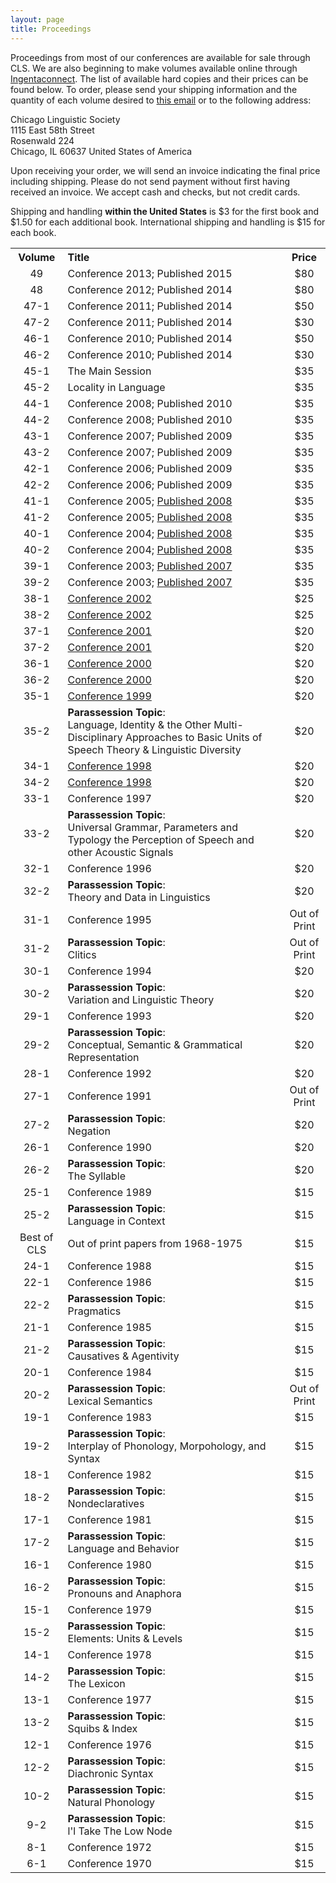 ```yaml
---
layout: page
title: Proceedings
---
```


Proceedings from most of our conferences are available for sale through CLS. We are also beginning to make volumes available online through [Ingentaconnect](http://www.ingentaconnect.com/content/cls). The list of available hard copies and their prices can be found below. To order, please send your shipping information and the quantity of each volume desired to [this email](mailto:clsbooks@gmail.com) or to the following address:

Chicago Linguistic Society<br />
1115 East 58th Street <br />
Rosenwald 224<br/>
Chicago, IL 60637 
United States of America <br />

Upon receiving your order, we will send an invoice indicating the final price including shipping. Please do not send payment without first having received an invoice. We accept cash and checks, but not credit cards.

Shipping and handling **within the United States** is $3 for the first book and $1.50 for each additional book. International shipping and handling is $15 for each book.

<table>
  	<colgroup width="92" align="center"></colgroup>
	<colgroup width="570" align="left"></colgroup>
	<colgroup width="80" align="right"></colgroup>
  <tr>
    <th align="center">Volume</th>
    <th align="left">Title</th>
    <th align="center">Price</th>
  </tr>
  <tr>
    <td align="center">49</td>
    <td align="left">Conference 2013; Published 2015</td>
    <td align="center">$80</td>
  </tr>
  <tr>
    <td align="center">48</td>
    <td align="left">Conference 2012; Published 2014</td>
    <td align="center">$80</td>
  </tr>
  <tr>
    <td align="center">47-1</td>
    <td align="left">Conference 2011; Published 2014</td>
    <td align="center">$50</td>
  </tr>
  <tr>
    <td align="center">47-2</td>
    <td align="left">Conference 2011; Published 2014</td>
    <td align="center">$30</td>
  </tr>
   <tr>
    <td align="center">46-1</td>
    <td align="left">Conference 2010; Published 2014</td>
    <td align="center">$50</td>
  </tr>
  <tr>
    <td align="center">46-2</td>
    <td align="left">Conference 2010; Published 2014</td>
    <td align="center">$30</td>
  </tr>
  <tr>
    <td align="center">45-1</td>
    <td align="left">The Main Session</td>
    <td align="center">$35</td>
  </tr>
  <tr>
    <td align="center">45-2</td>
    <td align="left">Locality in Language</td>
    <td align="center">$35</td>
  </tr>
  <tr>
    <td align="center">44-1</td>
    <td align="left">Conference 2008; Published 2010</td>
    <td align="center">$35</td>
  </tr>
  <tr>
    <td align="center">44-2</td>
    <td align="left">Conference 2008; Published 2010</td>
    <td align="center">$35</td>
  </tr>
    <tr>
    <td align="center">43-1</td>
    <td align="left">Conference 2007; Published 2009</td>
    <td align="center">$35</td>
  </tr>
  <tr>
    <td align="center">43-2</td>
    <td align="left">Conference 2007; Published 2009</td>
    <td align="center">$35</td>
  </tr>
     <tr>
    <td align="center">42-1</td>
    <td align="left">Conference 2006; Published 2009</td>
    <td align="center">$35</td>
  </tr>
  <tr>
    <td align="center">42-2</td>
    <td align="left">Conference 2006; Published 2009</td>
    <td align="center">$35</td>
  </tr>
       <tr>
    <td align="center">41-1</td>
    <td align="left">Conference 2005; <a href="http://hum.uchicago.edu/orgs/cls/toc/CLS_41-1.pdf">Published 2008</a></td>
    <td align="center">$35</td>
  </tr>
  <tr>
    <td align="center">41-2</td>
    <td align="left">Conference 2005; <a href="http://hum.uchicago.edu/orgs/cls/toc/CLS_41-2.pdf">Published 2008</a></td>
    <td align="center">$35</td>
  </tr>
       <tr>
    <td align="center">40-1</td>
    <td align="left">Conference 2004; <a href="http://hum.uchicago.edu/orgs/cls/toc/CLS_40-1.pdf">Published 2008</a></td>
    <td align="center">$35</td>
  </tr>
  <tr>
    <td align="center">40-2</td>
    <td align="left">Conference 2004; <a href="http://hum.uchicago.edu/orgs/cls/toc/CLS_40-2.pdf">Published 2008</a></td>
    <td align="center">$35</td>
  </tr>
  <tr>
    <td align="center">39-1</td>
    <td align="left">Conference 2003; <a href="http://hum.uchicago.edu/orgs/cls/toc/CLS_39-1.pdf">Published 2007</a></td>
    <td align="center">$35</td>
  </tr>
  <tr>
    <td align="center">39-2</td>
    <td align="left">Conference 2003; <a href="http://hum.uchicago.edu/orgs/cls/toc/CLS_39-2.pdf">Published 2007</a></td>
    <td align="center">$35</td>
  </tr>
  <tr>
    <td align="center">38-1</td>
    <td align="left"><a href="http://hum.uchicago.edu/orgs/cls/toc/CLS_38-1.html">Conference 2002</a></td>
    <td align="center">$25</td>
  </tr>
  <tr>
    <td align="center">38-2</td>
    <td align="left"><a href="http://hum.uchicago.edu/orgs/cls/toc/CLS_38-2.html">Conference 2002</a></td>
    <td align="center">$25</td>
  </tr>
  <tr>
    <td align="center">37-1</td>
    <td align="left"><a href="http://hum.uchicago.edu/orgs/cls/toc/CLS_37-1.html">Conference 2001</a></td>
    <td align="center">$20</td>
  </tr>
  <tr>
    <td align="center">37-2</td>
    <td align="left"><a href="http://hum.uchicago.edu/orgs/cls/toc/CLS_37-2.html">Conference 2001</a></td>
    <td align="center">$20</td>
  </tr>
  <tr>
    <td align="center">36-1</td>
    <td align="left"><a href="http://hum.uchicago.edu/orgs/cls/toc/CLS_36-1.html">Conference 2000</a></td>
    <td align="center">$20</td>
  </tr>
  <tr>
    <td align="center">36-2</td>
    <td align="left"><a href="http://hum.uchicago.edu/orgs/cls/toc/CLS_36-2.html">Conference 2000</a></td>
    <td align="center">$20</td>
  </tr>
  <tr>
    <td align="center">35-1</td>
    <td align="left"><a href="http://hum.uchicago.edu/orgs/cls/toc/CLS_35-1.html">Conference 1999</a></td>
    <td align="center">$20</td>
  </tr>
  <tr>
    <td align="center">35-2</td>
    <td align="left">
    	<b>Parassession Topic</b>: <br>
		Language, Identity & the Other Multi-Disciplinary Approaches to Basic Units of Speech Theory & Linguistic Diversity
   </td>
    <td align="center">$20</td>
  </tr>
  <tr>
    <td align="center">34-1</td>
    <td align="left"><a href="http://hum.uchicago.edu/orgs/cls/toc/CLS_34-1.html">Conference 1998</a></td>
    <td align="center">$20</td>
  </tr>
  <tr>
    <td align="center">34-2</td>
    <td align="left"><a href="http://hum.uchicago.edu/orgs/cls/toc/CLS_34-2.html">Conference 1998</a></td>
    <td align="center">$20</td>
  </tr>
  <tr>
    <td align="center">33-1</td>
    <td align="left">Conference 1997</td>
    <td align="center">$20</td>
  </tr>
  <tr>
    <td align="center">33-2</td>
    <td align="left">
    	<b>Parassession Topic</b>: <br> 
    	Universal Grammar, Parameters and Typology the Perception of Speech and other Acoustic Signals
   </td>
    <td align="center">$20</td>
  </tr>
  <tr>
    <td align="center">32-1</td>
    <td align="left">Conference 1996</td>
    <td align="center">$20</td>
  </tr>
  <tr>
    <td align="center">32-2</td>
    <td align="left">
    	<b>Parassession Topic</b>: <br> 
    	Theory and Data in Linguistics
   </td>
    <td align="center">$20</td>
  </tr>
  <tr>
    <td align="center">31-1</td>
    <td align="left">Conference 1995</td>
    <td align="center">Out of Print</td>
  </tr>
  <tr>
    <td align="center">31-2</td>
    <td align="left">
    	<b>Parassession Topic</b>: <br> 
    	Clitics
   </td>
    <td align="center">Out of Print</td>
  </tr>
  <tr>
    <td align="center">30-1</td>
    <td align="left">Conference 1994</td>
    <td align="center">$20</td>
  </tr>
  <tr>
    <td align="center">30-2</td>
    <td align="left">
    	<b>Parassession Topic</b>: <br> 
    	Variation and Linguistic Theory
   </td>
    <td align="center">$20</td>
  </tr>
  <tr>
    <td align="center">29-1</td>
    <td align="left">Conference 1993</td>
    <td align="center">$20</td>
  </tr>
  <tr>
    <td align="center">29-2</td>
    <td align="left">
    	<b>Parassession Topic</b>: <br> 
    	Conceptual, Semantic & Grammatical Representation
   </td>
    <td align="center">$20</td>
  </tr>
  <tr>
    <td align="center">28-1</td>
    <td align="left">Conference 1992</td>
    <td align="center">$20</td>
  </tr>
  <tr>
    <td align="center">27-1</td>
    <td align="left">Conference 1991</td>
    <td align="center">Out of Print</td>
  </tr>
  <tr>
    <td align="center">27-2</td>
    <td align="left">
    	<b>Parassession Topic</b>: <br> Negation</td>
    <td align="center">$20</td>
  </tr>
  <tr>
    <td align="center">26-1</td>
    <td align="left">Conference 1990</td>
    <td align="center">$20</td>
  </tr>
  <tr>
    <td align="center">26-2</td>
    <td align="left"><b>Parassession Topic</b>: <br> The Syllable</td>
    <td align="center">$20</td>
  </tr>
  <tr>
    <td align="center">25-1</td>
    <td align="left">Conference 1989</td>
    <td align="center">$15</td>
  </tr>
  <tr>
    <td align="center">25-2</td>
    <td align="left"><b>Parassession Topic</b>: <br> Language in Context</td>
    <td align="center">$15</td>
  </tr>
  <tr>
    <td align="center">Best of CLS</td>
    <td align="left">Out of print papers from 1968-1975</td>
    <td align="center">$15</td>
  </tr>
  <tr>
    <td align="center">24-1</td>
    <td align="left">Conference 1988</td>
    <td align="center">$15</td>
  </tr>
  <tr>
    <td align="center">22-1</td>
    <td align="left">Conference 1986</td>
    <td align="center">$15</td>
  </tr>
  <tr>
    <td align="center">22-2</td>
    <td align="left"><b>Parassession Topic</b>: <br> Pragmatics</td>
    <td align="center">$15</td>
  </tr>
  <tr>
    <td align="center">21-1</td>
    <td align="left">Conference 1985</td>
    <td align="center">$15</td>
  </tr>
  <tr>
    <td align="center">21-2</td>
    <td align="left"><b>Parassession Topic</b>: <br> Causatives & Agentivity</td>
    <td align="center">$15</td>
  </tr>
  <tr>
    <td align="center">20-1</td>
    <td align="left">Conference 1984</td>
    <td align="center">$15</td>
  </tr>
  <tr>
    <td align="center">20-2</td>
    <td align="left"><b>Parassession Topic</b>: <br> Lexical Semantics</td>
    <td align="center">Out of Print</td>
  </tr>
  <tr>
    <td align="center">19-1</td>
    <td align="left">Conference 1983</td>
    <td align="center">$15</td>
  </tr>
  <tr>
    <td align="center">19-2</td>
    <td align="left"><b>Parassession Topic</b>: <br> Interplay of Phonology, Morpohology, and Syntax</td>
    <td align="center">$15</td>
  </tr>
  <tr>
    <td align="center">18-1</td>
    <td align="left">Conference 1982</td>
    <td align="center">$15</td>
  </tr>
  <tr>
    <td align="center">18-2</td>
    <td align="left"><b>Parassession Topic</b>: <br>  Nondeclaratives</td>
    <td align="center">$15</td>
  </tr>
  <tr>
    <td align="center">17-1</td>
    <td align="left">Conference 1981</td>
    <td align="center">$15</td>
  </tr>
  <tr>
    <td align="center">17-2</td>
    <td align="left"><b>Parassession Topic</b>: <br> Language and Behavior</td>
    <td align="center">$15</td>
  </tr>
  <tr>
    <td align="center">16-1</td>
    <td align="left">Conference 1980</td>
    <td align="center">$15</td>
  </tr>
  <tr>
    <td align="center">16-2</td>
    <td align="left"><b>Parassession Topic</b>: <br> Pronouns and Anaphora</td>
    <td align="center">$15</td>
  </tr>
  <tr>
    <td align="center">15-1</td>
    <td align="left">Conference 1979</td>
    <td align="center">$15</td>
  </tr>
  <tr>
    <td align="center">15-2</td>
    <td align="left"><b>Parassession Topic</b>: <br> Elements: Units & Levels</td>
    <td align="center">$15</td>
  </tr>
  <tr>
    <td align="center">14-1</td>
    <td align="left">Conference 1978</td>
    <td align="center">$15</td>
  </tr>
  <tr>
    <td align="center">14-2</td>
    <td align="left"><b>Parassession Topic</b>: <br> The Lexicon</td>
    <td align="center">$15</td>
  </tr>
  <tr>
    <td align="center">13-1</td>
    <td align="left">Conference 1977</td>
    <td align="center">$15</td>
  </tr>
  <tr>
    <td align="center">13-2</td>
    <td align="left"><b>Parassession Topic</b>: <br> Squibs & Index</td>
    <td align="center">$15</td>
  </tr>
  <tr>
    <td align="center">12-1</td>
    <td align="left">Conference 1976</td>
    <td align="center">$15</td>
  </tr>
  <tr>
    <td align="center">12-2</td>
    <td align="left"><b>Parassession Topic</b>: <br> Diachronic Syntax</td>
    <td align="center">$15</td>
  </tr>
<!---
  <tr>
    <td align="center">12-1</td>
    <td align="left">Conference 1976</td>
    <td align="center">$15</td>
  </tr>
--->
  <tr>
    <td align="center">10-2</td>
    <td align="left"><b>Parassession Topic</b>: <br> Natural Phonology</td>
    <td align="center">$15</td>
  </tr>
  <tr>
    <td align="center">9-2</td>
    <td align="left"><b>Parassession Topic</b>: <br> l'l Take The Low Node</td>
    <td align="center">$15</td>
  </tr>
  <tr>
    <td align="center">8-1</td>
    <td align="left">Conference 1972</td>
    <td align="center">$15</td>
  </tr>
  <tr>
    <td align="center">6-1</td>
    <td align="left">Conference 1970</td>
    <td align="center">$15</td>
  </tr>


</table>



